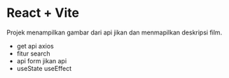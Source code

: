 # React + Vite
Projek menampilkan gambar dari api jikan dan menmapilkan deskripsi film.
- get api axios
- fitur search 
- api form jikan api
- useState useEffect 